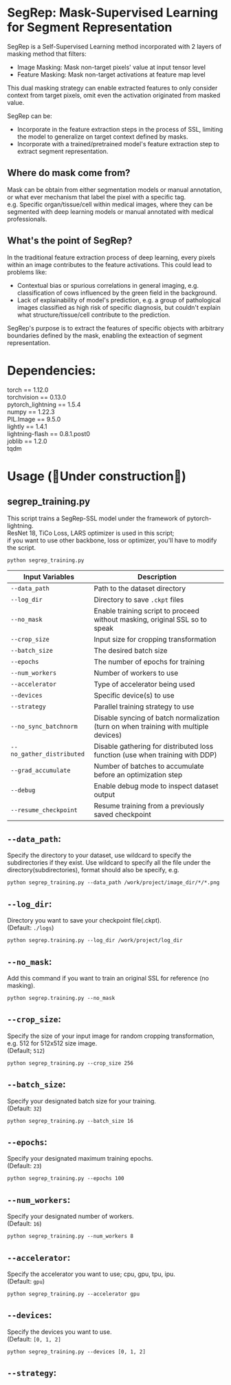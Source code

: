 # SegRep: Mask-Supervised Learning for Segment Representation

SegRep is a Self-Supervised Learning method incorporated with 2 layers of masking method that filters:
  - Image Masking: Mask non-target pixels' value at input tensor level
  - Feature Masking: Mask non-target activations at feature map level

This dual masking strategy can enable extracted features to only consider context from target pixels, omit even the activation originated from masked value.

SegRep can be:  
  - Incorporate in the feature extraction steps in the process of SSL, limiting the model to generalize on target context defined by masks.
  - Incorporate with a trained/pretrained model's feature extraction step to extract segment representation.

## Where do mask come from?  

Mask can be obtain from either segmentation models or manual annotation, or what ever mechanism that label the pixel with a specific tag.  
e.g. Specific organ/tissue/cell within medical images, where they can be segmented with deep learning models or manual annotated with medical professionals.  

## What's the point of SegRep?

In the traditional feature extraction process of deep learning, every pixels within an image contributes to the feature activations. 
This could lead to problems like:
  - Contextual bias or spurious correlations in general imaging, e.g. classification of cows influenced by the green field in the background.
  - Lack of explainability of model's prediction, e.g. a group of pathological images classified as high risk of specific diagnosis, but couldn't explain what structure/tissue/cell contribute to the prediction.

SegRep's purpose is to extract the features of specific objects with arbitrary boundaries defined by the mask, enabling the exteaction of segment representation.

# Dependencies:  

torch == 1.12.0  
torchvision == 0.13.0  
pytorch_lightning == 1.5.4  
numpy == 1.22.3  
PIL.Image == 9.5.0  
lightly == 1.4.1  
lightning-flash == 0.8.1.post0   
joblib == 1.2.0  
tqdm  

# Usage (🚧Under construction🚧)
## segrep_training.py
This script trains a SegRep-SSL model under the framework of pytorch-lightning.  
ResNet 18, TiCo Loss, LARS optimizer is used in this script;   
if you want to use other backbone, loss or optimizer, you'll have to modify the script.  

```
python segrep_training.py  
```

| Input Variables           | Description                                                                            |
| ------------------------- | -------------------------------------------------------------------------------------- |
| `--data_path`             | Path to the dataset directory                                                          |
| `--log_dir`               | Directory to save `.ckpt` files                                                        |
| `--no_mask`               | Enable training script to proceed without masking, original SSL so to speak            |
| `--crop_size`             | Input size for cropping transformation                                                 |
| `--batch_size`            | The desired batch size                                                                 |
| `--epochs`                | The number of epochs for training                                                      |
| `--num_workers`           | Number of workers to use                                                               |
| `--accelerator`           | Type of accelerator being used                                                         |
| `--devices`               | Specific device(s) to use                                                              |
| `--strategy`              | Parallel training strategy to use                                                      |
| `--no_sync_batchnorm`     | Disable syncing of batch normalization (turn on when training with multiple devices)   |
| `--no_gather_distributed` | Disable gathering for distributed loss function (use when training with DDP)           |
| `--grad_accumulate`       | Number of batches to accumulate before an optimization step                            |
| `--debug`                 | Enable debug mode to inspect dataset output                                            |
| `--resume_checkpoint`     | Resume training from a previously saved checkpoint                                     |

## `--data_path`:
Specify the directory to your dataset, use wildcard to specify the subdirectories if they exist.
Use wildcard to specify all the file under the directory(subdirectories), format should also be specify, 
e.g.  
```
python segrep_training.py --data_path /work/project/image_dir/*/*.png
```

## `--log_dir`:  
Directory you want to save your checkpoint file(.ckpt).  
(Default: `./logs`)
```
python segrep.training.py --log_dir /work/project/log_dir
```

## `--no_mask`:
Add this command if you want to train an original SSL for reference (no masking).
```
python segrep.training.py --no_mask
```

## `--crop_size`:
Specify the size of your input image for random cropping transformation, e.g. 512 for 512x512 size image.  
(Default; `512`)
```
python segrep_training.py --crop_size 256
```

## `--batch_size`:
Specify your designated batch size for your training.  
(Default: `32`)
```
python segrep_training.py --batch_size 16
```

## `--epochs`:
Specify your designated maximum training epochs.  
(Default: `23`)  
```
python segrep_training.py --epochs 100
```  

## `--num_workers`:
Specify your designated number of workers.  
(Default: `16`)
```
python segrep_training.py --num_workers 8
```

## `--accelerator`:
Specify the accelerator you want to use; cpu, gpu, tpu, ipu.  
(Default: `gpu`)
```
python segrep_training.py --accelerator gpu
```

## `--devices`:
Specify the devices you want to use.  
(Default: `[0, 1, 2]`
```
python segrep_training.py --devices [0, 1, 2]
```

## `--strategy`:

